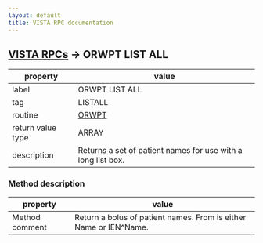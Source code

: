 ```yaml
---
layout: default
title: VISTA RPC documentation
---
```




## [VISTA RPCs](TableOfContent.md) &#8594; ORWPT LIST ALL 

 property | value 
--- | --- 
 label | ORWPT LIST ALL
 tag | LISTALL
 routine | [ORWPT](http://code.osehra.org/dox/Routine_ORWPT_source.html)
 return value type | ARRAY
 description | Returns a set of patient names for use with a long list box.


### Method description

 property | value 
--- | --- 
 Method comment | Return a bolus of patient names.  From is either Name or IEN^Name.